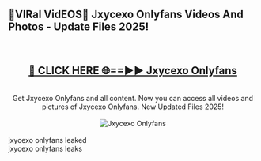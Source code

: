 <h2>🔴VIRal VidEOS🔴 Jxycexo Onlyfans Videos And Photos - Update Files 2025!</h2>
<br>
<div align="center">
<h2><a href="https://virallinks.top/odZfE0" rel="nofollow">🔴 CLICK HERE 🌐==►► Jxycexo Onlyfans</a></h2>
<br>
Get Jxycexo Onlyfans and all content. Now you can access all videos and pictures of Jxycexo Onlyfans. New Updated Files 2025!
<br>
<br>
<a href="https://virallinks.top/odZfE0" rel="nofollow" data-target="animated-image.originalLink"><img src="https://i.imgur.com/dJHk4Zq.gif)" alt="Jxycexo Onlyfans" style="max-width: 100%; display: inline-block;" data-target="animated-image.originalImage"></a>
</div>
<br>
jxycexo onlyfans leaked<br>
jxycexo onlyfans leaks